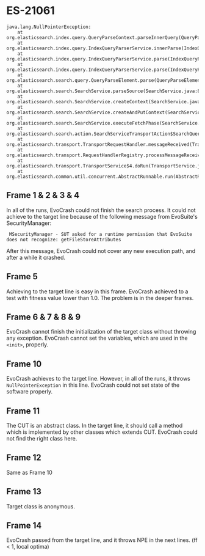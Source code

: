 # ES-21061

```
java.lang.NullPointerException:
    at org.elasticsearch.index.query.QueryParseContext.parseInnerQuery(QueryParseContext.java:251)
    at org.elasticsearch.index.query.IndexQueryParserService.innerParse(IndexQueryParserService.java:320)
    at org.elasticsearch.index.query.IndexQueryParserService.parse(IndexQueryParserService.java:223)
    at org.elasticsearch.index.query.IndexQueryParserService.parse(IndexQueryParserService.java:218)
    at org.elasticsearch.search.query.QueryParseElement.parse(QueryParseElement.java:33)
    at org.elasticsearch.search.SearchService.parseSource(SearchService.java:856)
    at org.elasticsearch.search.SearchService.createContext(SearchService.java:667)
    at org.elasticsearch.search.SearchService.createAndPutContext(SearchService.java:633)
    at org.elasticsearch.search.SearchService.executeFetchPhase(SearchService.java:472)
    at org.elasticsearch.search.action.SearchServiceTransportAction$SearchQueryFetchTransportHandler.messageReceived(SearchServiceTransportAction.java:392)
    at org.elasticsearch.transport.TransportRequestHandler.messageReceived(TransportRequestHandler.java:33)
    at org.elasticsearch.transport.RequestHandlerRegistry.processMessageReceived(RequestHandlerRegistry.java:77)
    at org.elasticsearch.transport.TransportService$4.doRun(TransportService.java:376)
    at org.elasticsearch.common.util.concurrent.AbstractRunnable.run(AbstractRunnable.java:37)
```

## Frame 1 & 2 & 3 & 4

In all of the runs, EvoCrash could not finish the search process. It could not achieve to the target line because of the following message from EvoSuite's SecurityManager:
```
 MSecurityManager - SUT asked for a runtime permission that EvoSuite does not recognize: getFileStoreAttributes
 ```

 After this message, EvoCrash could not cover any new execution path, and after a while it crashed.

## Frame 5
Achieving to the target line is easy in this frame. EvoCrash achieved to a test with fitness value lower than 1.0. The problem is in the deeper frames.

## Frame 6 & 7 & 8 & 9
EvoCrash cannot finish the initialization of the target class without throwing any exception. EvoCrash cannot set the variables, which are used in the `<init>`, properly.

## Frame 10
EvoCrash achieves to the target line. However, in all of the runs, it throws `NullPointerException` in this line. EvoCrash could not set state of the software properly.

## Frame 11
The CUT is an abstract class. In the target line, it should call a method which is implemented by other classes which extends CUT.   EvoCrash could not find the right class here.

## Frame 12
Same as Frame 10

## Frame 13
Target class is anonymous.

## Frame 14
EvoCrash passed from the target line, and it throws NPE in the next lines. (ff < 1, local optima)
